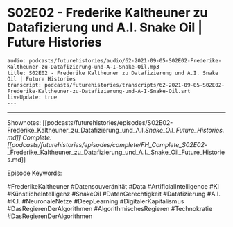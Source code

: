 # S02E02 - Frederike Kaltheuner zu Datafizierung und A.I. Snake Oil | Future Histories

```audio-note
audio: podcasts/futurehistories/audio/62-2021-09-05-S02E02-Frederike-Kaltheuner-zu-Datafizierung-und-A-I-Snake-Oil.mp3
title: S02E02 - Frederike Kaltheuner zu Datafizierung und A.I. Snake Oil | Future Histories
transcript: podcasts/futurehistories/transcripts/62-2021-09-05-S02E02-Frederike-Kaltheuner-zu-Datafizierung-und-A-I-Snake-Oil.srt
liveUpdate: true
---

```
---

Shownotes: [[podcasts/futurehistories/episodes/S02E02-Frederike_Kaltheuner_zu_Datafizierung_und_A.I._Snake_Oil_Future_Histories.md]]
Complete: [[podcasts/futurehistories/episodes/complete/FH_Complete_S02E02_-_Frederike_Kaltheuner_zu_Datafizierung_und_A.I._Snake_Oil_Future_Histories.md]]


Episode Keywords:

#FrederikeKaltheuner #Datensouveränität #Data #ArtificialIntelligence #KI #KünstlicheIntelligenz #SnakeOil #DatenGerechtigkeit #Datafizierung #A.I. #K.I. #NeuronaleNetze #DeepLearning #DigitalerKapitalismus #DasRegierenDerAlgorithmen #AlgorithmischesRegieren #Technokratie #DasRegierenDerAlgorithmen
